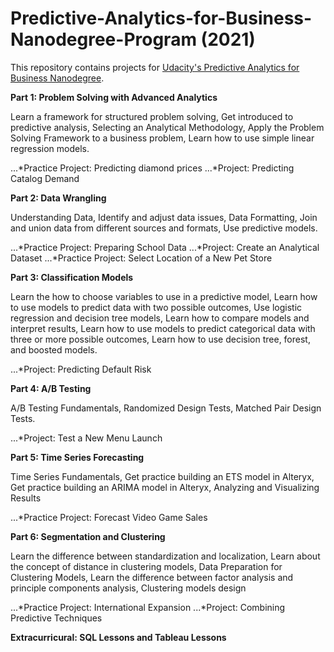 # Predictive-Analytics-for-Business-Nanodegree-Program (2021)

This repository contains projects for [Udacity's Predictive Analytics for Business Nanodegree](https://www.udacity.com/course/predictive-analytics-for-business-nanodegree--nd008t).

**Part 1: Problem Solving with Advanced Analytics**

Learn a framework for structured problem solving, Get introduced to predictive analysis, Selecting an Analytical Methodology, Apply the Problem Solving Framework to a business problem, Learn how to use simple linear regression models.

...*Practice Project: Predicting diamond prices
...*Project: Predicting Catalog Demand

**Part 2: Data Wrangling**

Understanding Data, Identify and adjust data issues, Data Formatting, Join and union data from different sources and formats, Use predictive models.

...*Practice Project: Preparing School Data
...*Project: Create an Analytical Dataset
...*Practice Project: Select Location of a New Pet Store

**Part 3: Classification Models**

Learn the how to choose variables to use in a predictive model, Learn how to use models to predict data with two possible outcomes, Use logistic regression and decision tree models, Learn how to compare models and interpret results, Learn how to use models to predict categorical data with three or more possible outcomes, Learn how to use decision tree, forest, and boosted models.

...*Project: Predicting Default Risk

**Part 4: A/B Testing**

A/B Testing Fundamentals, Randomized Design Tests, Matched Pair Design Tests.

...*Project: Test a New Menu Launch

**Part 5: Time Series Forecasting**

Time Series Fundamentals, Get practice building an ETS model in Alteryx, Get practice building an ARIMA model in Alteryx, Analyzing and Visualizing Results

...*Practice Project: Forecast Video Game Sales

**Part 6: Segmentation and Clustering**

Learn the difference between standardization and localization, Learn about the concept of distance in clustering models, Data Preparation for Clustering Models, Learn the difference between factor analysis and principle components analysis, Clustering models design

...*Practice Project: International Expansion
...*Project: Combining Predictive Techniques

**Extracurricural: SQL Lessons and Tableau Lessons**

